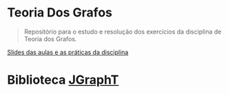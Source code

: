 # Teoria Dos Grafos
> Repositório para o estudo e resolução dos exercícios da disciplina de Teoria dos Grafos.

[Slides das aulas e as práticas da disciplina](https://drive.google.com/open?id=1GSXr245YTUNoNMmTOW3CjfjESG1Dui78)


# Biblioteca [JGraphT](http://jgrapht.org/)

